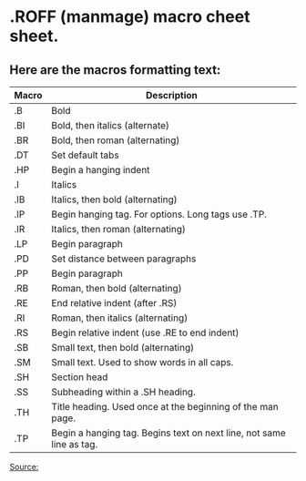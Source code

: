 # .ROFF (manmage) macro cheet sheet.

## Here are the macros formatting text:

|  Macro | Description                                                          |
| ------ | -------------------------------------------------------------------- |
| .B     | Bold                                                                 |
| .BI    | Bold, then italics (alternate)                                       |
| .BR    | Bold, then roman (alternating)                                       |
| .DT    | Set default tabs                                                     |
| .HP    | Begin a hanging indent                                               |
| .I     | Italics                                                              |
| .IB    | Italics, then bold (alternating)                                     |
| .IP    | Begin hanging tag. For options. Long tags use .TP.                   |
| .IR    | Italics, then roman (alternating)                                    |
| .LP    | Begin paragraph                                                      |
| .PD    | Set distance between paragraphs                                      |
| .PP    | Begin paragraph                                                      |
| .RB    | Roman, then bold (alternating)                                       |
| .RE    | End relative indent (after .RS)                                      |
| .RI    | Roman, then italics (alternating)                                    |
| .RS    | Begin relative indent (use .RE to end indent)                        |
| .SB    | Small text, then bold (alternating)                                  |
| .SM    | Small text. Used to show words in all caps.                          |
| .SH    | Section head                                                         |
| .SS    | Subheading within a .SH heading.                                     |
| .TH    | Title heading. Used once at the beginning of the man page.           |
| .TP    | Begin a hanging tag. Begins text on next line, not same line as tag. |

[Source:](http://etutorials.org/Linux+systems/red+hat+linux+bible+fedora+enterprise+edition/Part+II+Using+Red+Hat+Linux/Chapter+6+Publishing+with+Red+Hat+Linux/Creating+Documents+in+Groff+or+LaTeX/)